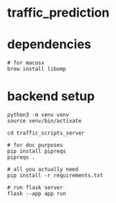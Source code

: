 # traffic_prediction

# dependencies
```
# for macosx
brew install libomp
```


# backend setup
```
python3 -m venv venv
source venv/bin/activate

cd traffic_scripts_server

# for doc purposes
pip install pipreqs
pipreqs .

# all you actually need
pip install -r requirements.txt

# run flask server
flask --app app run 
```
